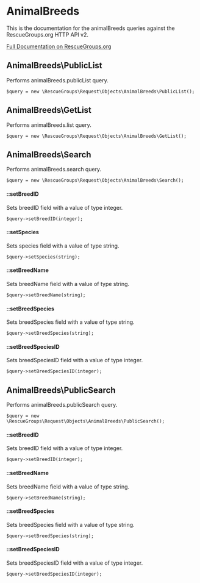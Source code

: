 # AnimalBreeds

This is the documentation for the animalBreeds queries against the RescueGroups.org HTTP API v2.

[Full Documentation on RescueGroups.org](https://userguide.rescuegroups.org/display/APIDG/Object+definitions#Objectdefinitions-animalBreeds)

## AnimalBreeds\PublicList

Performs animalBreeds.publicList query.

    $query = new \RescueGroups\Request\Objects\AnimalBreeds\PublicList();



## AnimalBreeds\GetList

Performs animalBreeds.list query.

    $query = new \RescueGroups\Request\Objects\AnimalBreeds\GetList();



## AnimalBreeds\Search

Performs animalBreeds.search query.

    $query = new \RescueGroups\Request\Objects\AnimalBreeds\Search();

#### ::setBreedID

Sets breedID field with a value of type integer.

    $query->setBreedID(integer);

#### ::setSpecies

Sets species field with a value of type string.

    $query->setSpecies(string);

#### ::setBreedName

Sets breedName field with a value of type string.

    $query->setBreedName(string);

#### ::setBreedSpecies

Sets breedSpecies field with a value of type string.

    $query->setBreedSpecies(string);

#### ::setBreedSpeciesID

Sets breedSpeciesID field with a value of type integer.

    $query->setBreedSpeciesID(integer);



## AnimalBreeds\PublicSearch

Performs animalBreeds.publicSearch query.

    $query = new \RescueGroups\Request\Objects\AnimalBreeds\PublicSearch();

#### ::setBreedID

Sets breedID field with a value of type integer.

    $query->setBreedID(integer);

#### ::setBreedName

Sets breedName field with a value of type string.

    $query->setBreedName(string);

#### ::setBreedSpecies

Sets breedSpecies field with a value of type string.

    $query->setBreedSpecies(string);

#### ::setBreedSpeciesID

Sets breedSpeciesID field with a value of type integer.

    $query->setBreedSpeciesID(integer);






